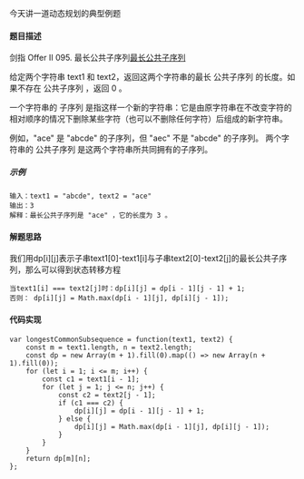今天讲一道动态规划的典型例题

#### 题目描述
剑指 Offer II 095. 最长公共子序列[最长公共子序列](https://leetcode.cn/problems/qJnOS7/)

给定两个字符串 text1 和 text2，返回这两个字符串的最长 公共子序列 的长度。如果不存在 公共子序列 ，返回 0 。

一个字符串的 子序列 是指这样一个新的字符串：它是由原字符串在不改变字符的相对顺序的情况下删除某些字符（也可以不删除任何字符）后组成的新字符串。

例如，"ace" 是 "abcde" 的子序列，但 "aec" 不是 "abcde" 的子序列。
两个字符串的 公共子序列 是这两个字符串所共同拥有的子序列。

##### 示例
```
输入：text1 = "abcde", text2 = "ace" 
输出：3  
解释：最长公共子序列是 "ace" ，它的长度为 3 。
```

#### 解题思路

我们用dp[i][j]表示子串text1[0]-text1[i]与子串text2[0]-text2[j]的最长公共子序列，那么可以得到状态转移方程

```
当text1[i] === text2[j]时：dp[i][j] = dp[i - 1][j - 1] + 1;
否则： dp[i][j] = Math.max(dp[i - 1][j], dp[i][j - 1]);

```

#### 代码实现

```
var longestCommonSubsequence = function(text1, text2) {
    const m = text1.length, n = text2.length;
    const dp = new Array(m + 1).fill(0).map(() => new Array(n + 1).fill(0));
    for (let i = 1; i <= m; i++) {
        const c1 = text1[i - 1];
        for (let j = 1; j <= n; j++) {
            const c2 = text2[j - 1];
            if (c1 === c2) {
                dp[i][j] = dp[i - 1][j - 1] + 1;
            } else {
                dp[i][j] = Math.max(dp[i - 1][j], dp[i][j - 1]);
            }
        }
    }
    return dp[m][n];
};
```
